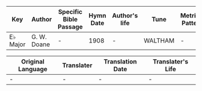 Key | Author   | Specific Bible Passage     |Hymn Date |Author's life |Tune |Metrical Pattern   |Composer/Source
-- | --------- | ---------------------------|----------|--------------|-----|-------------------|-------------  
E♭ Major |G. W. Doane |- |1908 |- |WALTHAM |- |J. B. Calkin

Original Language | Translater | Translation Date   | Translater's Life  
----------------- | --------- | --------------------|-------------     
\- |- |- |-
